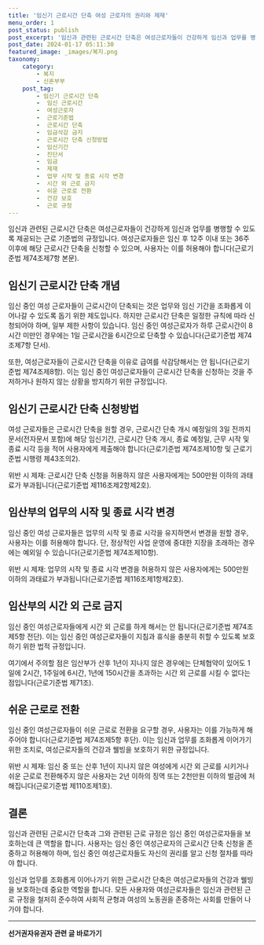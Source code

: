 ```yaml
---
title: '임신기 근로시간 단축 여성 근로자의 권리와 제재'
menu_order: 1
post_status: publish
post_excerpt: '임신과 관련된 근로시간 단축은 여성근로자들이 건강하게 임신과 업무를 병행할 수 있도록 제공되는 근로 기준법의 규정입니다. 여성근로자들은 임신 후 12주 이내 또는 36주 이후에 해당 근로시간 단축을 신청할 수 있으며, 사용자는 이를 허용해야 합니다 근로기준법 제74조제7항 본문 .'
post_date: 2024-01-17 05:11:30
featured_image: _images/복지.png
taxonomy:
    category:
        - 복지
        - 신혼부부
    post_tag:
        - 임신기 근로시간 단축
        -  임신 근로시간
        -  여성근로자
        -  근로기준법
        -  근로시간 단축
        -  임금삭감 금지
        -  근로시간 단축 신청방법
        -  임신기간
        -  진단서
        -  임금
        -  제재
        -  업무 시작 및 종료 시각 변경
        -  시간 외 근로 금지
        -  쉬운 근로로 전환
        -  건강 보호
        -  근로 규정
---
```



임신과 관련된 근로시간 단축은 여성근로자들이 건강하게 임신과 업무를 병행할 수 있도록 제공되는 근로 기준법의 규정입니다. 여성근로자들은 임신 후 12주 이내 또는 36주 이후에 해당 근로시간 단축을 신청할 수 있으며, 사용자는 이를 허용해야 합니다(근로기준법 제74조제7항 본문). 

## 임신기 근로시간 단축 개념

임신 중인 여성 근로자들이 근로시간이 단축되는 것은 업무와 임신 기간을 조화롭게 이어나갈 수 있도록 돕기 위한 제도입니다. 하지만 근로시간 단축은 일정한 규칙에 따라 신청되어야 하며, 일부 제한 사항이 있습니다. 임신 중인 여성근로자가 하루 근로시간이 8시간 미만인 경우에는 1일 근로시간을 6시간으로 단축할 수 있습니다(근로기준법 제74조제7항 단서).

또한, 여성근로자들이 근로시간 단축을 이유로 급여를 삭감당해서는 안 됩니다(근로기준법 제74조제8항). 이는 임신 중인 여성근로자들이 근로시간 단축을 신청하는 것을 주저하거나 원하지 않는 상황을 방지하기 위한 규정입니다.

## 임신기 근로시간 단축 신청방법

여성 근로자들은 근로시간 단축을 원할 경우, 근로시간 단축 개시 예정일의 3일 전까지 문서(전자문서 포함)에 해당 임신기간, 근로시간 단축 개시, 종료 예정일, 근무 시작 및 종료 시각 등을 적어 사용자에게 제출해야 합니다(근로기준법 제74조제10항 및 근로기준법 시행령 제43조의2).

위반 시 제재: 근로시간 단축 신청을 허용하지 않은 사용자에게는 500만원 이하의 과태료가 부과됩니다(근로기준법 제116조제2항제2호).

## 임산부의 업무의 시작 및 종료 시각 변경

임신 중인 여성 근로자들은 업무의 시작 및 종료 시각을 유지하면서 변경을 원할 경우, 사용자는 이를 허용해야 합니다. 단, 정상적인 사업 운영에 중대한 지장을 초래하는 경우에는 예외일 수 있습니다(근로기준법 제74조제10항).

위반 시 제재: 업무의 시작 및 종료 시각 변경을 허용하지 않은 사용자에게는 500만원 이하의 과태료가 부과됩니다(근로기준법 제116조제1항제2호).

## 임산부의 시간 외 근로 금지

임신 중인 여성근로자들에게 시간 외 근로를 하게 해서는 안 됩니다(근로기준법 제74조제5항 전단). 이는 임신 중인 여성근로자들이 지침과 휴식을 충분히 취할 수 있도록 보호하기 위한 법적 규정입니다.

여기에서 주의할 점은 임산부가 산후 1년이 지나지 않은 경우에는 단체협약이 있어도 1일에 2시간, 1주일에 6시간, 1년에 150시간을 초과하는 시간 외 근로를 시킬 수 없다는 점입니다(근로기준법 제71조).

## 쉬운 근로로 전환

임신 중인 여성근로자들이 쉬운 근로로 전환을 요구할 경우, 사용자는 이를 가능하게 해주어야 합니다(근로기준법 제74조제5항 후단). 이는 임신과 업무를 조화롭게 이어가기 위한 조치로, 여성근로자들의 건강과 웰빙을 보호하기 위한 규정입니다.

위반 시 제재: 임신 중 또는 산후 1년이 지나지 않은 여성에게 시간 외 근로를 시키거나 쉬운 근로로 전환해주지 않은 사용자는 2년 이하의 징역 또는 2천만원 이하의 벌금에 처해집니다(근로기준법 제110조제1호).

## 결론

임신과 관련된 근로시간 단축과 그와 관련된 근로 규정은 임신 중인 여성근로자들을 보호하는데 큰 역할을 합니다. 사용자는 임신 중인 여성근로자의 근로시간 단축 신청을 존중하고 허용해야 하며, 임신 중인 여성근로자들도 자신의 권리를 알고 신청 절차를 따라야 합니다.

임신과 업무를 조화롭게 이어나가기 위한 근로시간 단축은 여성근로자들의 건강과 웰빙을 보호하는데 중요한 역할을 합니다. 모든 사용자와 여성근로자들은 임신과 관련된 근로 규정을 철저히 준수하여 사회적 균형과 여성의 노동권을 존중하는 사회를 만들어 나가야 합니다.

<!-- wp:separator -->
<hr class="wp-block-separator has-alpha-channel-opacity"/>
<!-- /wp:separator -->

<!-- wp:group {"backgroundColor":"base","layout":{"type":"constrained"}} -->
<div class="wp-block-group has-base-background-color has-background"><!-- wp:paragraph {"align":"center","fontSize":"medium"} -->
<p class="has-text-align-center has-large-font-size"><strong>선거권자유권자 관련 글 바로가기</strong></p>
<!-- /wp:paragraph -->


<!-- wp:latest-posts
{"categories":[{"id":7202,"count":19,"description":"","link":"https://uknowlaw.com/category/%ec%84%a0%ea%b1%b0%ea%b6%8c%ec%9e%90%ec%9c%a0%ea%b6%8c%ec%9e%90/","name":"선거권자유권자","slug":"선거권자유권자","taxonomy":"category","parent":0,"meta":[],"_links":{"self":[{"href":"https://uknowlaw.com/wp-json/wp/v2/categories/7202"}],"collection":[{"href":"https://uknowlaw.com/wp-json/wp/v2/categories"}],"about":[{"href":"https://uknowlaw.com/wp-json/wp/v2/taxonomies/category"}],"wp:post_type":[{"href":"https://uknowlaw.com/wp-json/wp/v2/posts?categories=7202"}],"curies":[{"name":"wp","href":"https://api.w.org/{rel}","templated":true}]}}],"postsToShow":100,"excerptLength":28,"postLayout":"grid","columns":2,"featuredImageAlign":"left","featuredImageSizeSlug":"large","fontSize":"small"} /--></div>
<!-- /wp:group -->